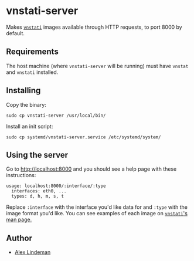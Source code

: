 # vnstati-server

Makes [`vnstati`](vnstati) images available through HTTP requests, to port 8000 by default.

## Requirements

The host machine (where `vnstati-server` will be running) must have `vnstat` and `vnstati` installed.

## Installing

Copy the binary:

    sudo cp vnstati-server /usr/local/bin/

Install an init script:

    sudo cp systemd/vnstati-server.service /etc/systemd/system/

## Using the server

Go to <http://localhost:8000> and you should see a help page with these instructions:

    usage: localhost:8000/:interface/:type
      interfaces: eth0, ...
      types: d, h, m, s, t

Replace `:interface` with the interface you'd like data for and `:type` with the image format you'd like. You can see examples of each image on [`vnstati`'s man page.][vnstati]

## Author

- [Alex Lindeman]

[Alex Lindeman]: http://github.com/aelindeman
[vnstati]: http://humdi.net/vnstat/

